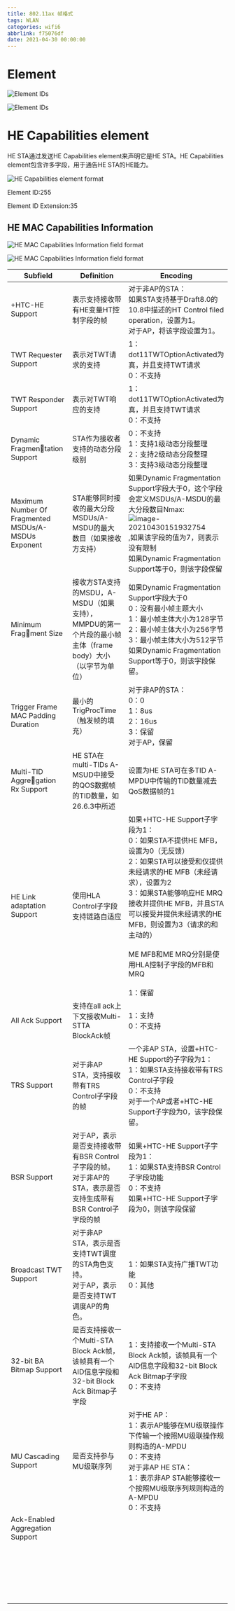 ```yaml
---
title: 802.11ax 帧格式
tags: WLAN
categories: wifi6
abbrlink: f75076df
date: 2021-04-30 00:00:00
---
```


# Element

![Element IDs](802.11ax帧格式/image-20210430141137899.png)

![Element IDs](802.11ax帧格式/image-20210430141208379.png)

# HE Capabilities element

HE STA通过发送HE Capabilities element来声明它是HE STA。HE Capabilities element包含许多字段，用于通告HE STA的HE能力。

![HE Capabilities element format](802.11ax帧格式/image-20210430141634639.png)

Element ID:255

Element ID Extension:35

## HE MAC Capabilities Information

![HE MAC Capabilities Information field format](802.11ax帧格式/image-20210430142024674.png)

![HE MAC Capabilities Information field format](802.11ax帧格式/image-20210430142035913.png)

| Subfield                                            | Definition                                                   | Encoding                                                     |
| --------------------------------------------------- | ------------------------------------------------------------ | ------------------------------------------------------------ |
| +HTC-HE Support                                     | 表示支持接收带有HE变量HT控制字段的帧                         | 对于非AP的STA：<br>如果STA支持基于Draft8.0的10.8中描述的HT Control filed operation，设置为1。 <br>对于AP，将该字段设置为1。 |
| TWT Requester Support                               | 表示对TWT请求的支持                                          | 1：dot11TWTOptionActivated为真，并且支持TWT请求<br>0：不支持 |
| TWT Responder Support                               | 表示对TWT响应的支持                                          | 1：dot11TWTOptionActivated为真，并且支持TWT请求<br/>0：不支持 |
| Dynamic Fragmentation Support                       | STA作为接收者支持的动态分段级别                              | 0：不支持<br>1：支持1级动态分段整理<br>2：支持2级动态分段整理<br>3：支持3级动态分段整理 |
| Maximum Number Of Fragmented MSDUs/A-MSDUs Exponent | STA能够同时接收的最大分段MSDUs/A-MSDU的最大数目（如果接收方支持） | 如果Dynamic Fragmentation Support字段大于0，这个字段会定义MSDUs/A-MSDU的最大分段数目Nmax:![image-20210430151932754](802.11ax帧格式/image-20210430151932754.png),如果该字段的值为7，则表示没有限制<br>如果Dynamic Fragmentation Support等于0，则该字段保留 |
| Minimum Fragment Size                               | 接收方STA支持的MSDU，A-MSDU（如果支持），MMPDU的第一个片段的最小帧主体（frame body）大小（以字节为单位） | 如果Dynamic Fragmentation Support字段大于0<br>0：没有最小帧主题大小<BR>1：最小帧主体大小为128字节<BR>2：最小帧主体大小为256字节<BR>3：最小帧主体大小为512字节<br>如果Dynamic Fragmentation Support等于0，则该字段保留。 |
| Trigger Frame MAC Padding Duration                  | 最小的TrigProcTime（触发帧的填充）                           | 对于非AP的STA：<br>0：0<br>1：8us<br>2：16us<br>3：保留<br>对于AP，保留 |
| Multi-TID Aggregation Rx Support                    | HE STA在multi-TIDs A-MSUD中接受的QOS数据帧的TID数量，如26.6.3中所述 | 设置为HE STA可在多TID A-MPDU中传输的TID数量减去QoS数据帧的1  |
| HE Link adaptation Support                          | 使用HLA Control子字段支持链路自适应                          | 如果+HTC-HE Support子字段为1：<br>0：如果STA不提供HE MFB，设置为0（无反馈）<br>2：如果STA可以接受和仅提供未经请求的HE MFB（未经请求），设置为2<br>3：如果STA能够响应HE MRQ接收并提供HE MFB，并且STA可以接受并提供未经请求的HE MFB，则设置为3（请求的和主动的）<br><br>ME MFB和ME MRQ分别是使用HLA控制子字段的MFB和MRQ<BR><BR>1：保留 |
| All Ack Support                                     | 支持在all ack上下文接收Multi-STTA BlockAck帧                 | 1：支持<br>0：不支持                                         |
| TRS Support                                         | 对于非AP STA，支持接收带有TRS Control子字段的帧              | 一个非AP STA，设置+HTC-HE Support的子字段为1：<BR>1：如果STA支持接收带有TRS Control子字段<br>0：不支持<br>对于一个AP或者+HTC-HE Support子字段为0，该字段保留。 |
| BSR Support                                         | 对于AP，表示是否支持接收带有BSR Control子字段的帧。<br>对于非AP的STA，表示是否支持生成带有BSR Control子字段的帧 | 如果+HTC-HE Support子字段为1：<BR>1：如果STA支持BSR Control子字段功能<BR>0：不支持<BR>如果+HTC-HE Support子字段为0，则该字段保留 |
| Broadcast TWT Support                               | 对于非AP STA，表示是否支持TWT调度的STA角色支持。<BR>对于AP，表示是否支持TWT调度AP的角色。 | 1：如果STA支持广播TWT功能<BR>0：其他                         |
| 32-bit BA Bitmap Support                            | 是否支持接收一个Multi-STA Block Ack帧，该帧具有一个AID信息字段和32-bit Block Ack Bitmap子字段 | 1：支持接收一个Multi-STA Block Ack帧，该帧具有一个AID信息字段和32-bit Block Ack Bitmap子字段<BR>0：不支持 |
| MU Cascading Support                                | 是否支持参与MU级联序列                                       | 对于HE AP：<BR>1：表示AP能够在MU级联操作下传输一个按照MU级联操作规则构造的A-MPDU <br> 0：不支持<br>对于非AP HE STA：<br>1：表示非AP STA能够接收一个按照MU级联序列规则构造的A-MPDU<br>0：不支持 |
| Ack-Enabled Aggregation Support                     |                                                              |                                                              |
|                                                     |                                                              |                                                              |
|                                                     |                                                              |                                                              |
|                                                     |                                                              |                                                              |
|                                                     |                                                              |                                                              |
|                                                     |                                                              |                                                              |
|                                                     |                                                              |                                                              |
|                                                     |                                                              |                                                              |
|                                                     |                                                              |                                                              |
|                                                     |                                                              |                                                              |
|                                                     |                                                              |                                                              |
|                                                     |                                                              |                                                              |
|                                                     |                                                              |                                                              |
|                                                     |                                                              |                                                              |
|                                                     |                                                              |                                                              |
|                                                     |                                                              |                                                              |
|                                                     |                                                              |                                                              |
|                                                     |                                                              |                                                              |
|                                                     |                                                              |                                                              |
|                                                     |                                                              |                                                              |
|                                                     |                                                              |                                                              |
|                                                     |                                                              |                                                              |
|                                                     |                                                              |                                                              |
|                                                     |                                                              |                                                              |

